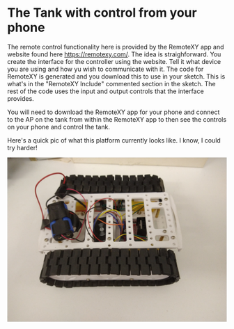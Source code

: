 # The Tank with control from your phone

The remote control functionality here is provided by the RemoteXY app and website found here https://remotexy.com/. The idea is straighforward. You create the interface for the controller using the website. Tell it what device you are using and how yu wish to communicate with it. The code for RemoteXY is generated and you download this to use in your sketch. This is what's in the "RemoteXY Include" commented section in the sketch. The rest of the code uses the input and output controls that the interface provides.

You will need to download the RemoteXY app for your phone and connect to the AP on the tank from within the RemoteXY app to then see the controls on your phone and control the tank.

Here's a quick pic of what this platform currently looks like. I know, I could try harder!

![RemoteXY Tank](/Images/IMG_20201231_150548437.jpg)
